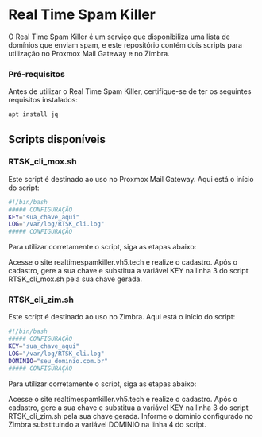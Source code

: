 # Real Time Spam Killer

O Real Time Spam Killer é um serviço que disponibiliza uma lista de domínios que enviam spam, e este repositório contém dois scripts para utilização no Proxmox Mail Gateway e no Zimbra.

### Pré-requisitos
Antes de utilizar o Real Time Spam Killer, certifique-se de ter os seguintes requisitos instalados:

```bash
apt install jq
```

## Scripts disponíveis

### RTSK_cli_mox.sh

Este script é destinado ao uso no Proxmox Mail Gateway. Aqui está o início do script:

```bash
#!/bin/bash
##### CONFIGURAÇÃO
KEY="sua_chave_aqui"
LOG="/var/log/RTSK_cli.log"
##### CONFIGURAÇÃO
```
Para utilizar corretamente o script, siga as etapas abaixo:

Acesse o site realtimespamkiller.vh5.tech e realize o cadastro.
Após o cadastro, gere a sua chave e substitua a variável KEY na linha 3 do script RTSK_cli_mox.sh pela sua chave gerada.

### RTSK_cli_zim.sh
Este script é destinado ao uso no Zimbra. Aqui está o início do script:

```bash
#!/bin/bash
##### CONFIGURAÇÃO
KEY="sua_chave_aqui"
LOG="/var/log/RTSK_cli.log"
DOMINIO="seu_dominio.com.br"
##### CONFIGURAÇÃO
```


Para utilizar corretamente o script, siga as etapas abaixo:

Acesse o site realtimespamkiller.vh5.tech e realize o cadastro.
Após o cadastro, gere a sua chave e substitua a variável KEY na linha 3 do script RTSK_cli_zim.sh pela sua chave gerada.
Informe o domínio configurado no Zimbra substituindo a variável DOMINIO na linha 4 do script.
